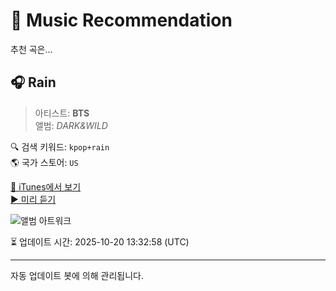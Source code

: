 
# 🎵 Music Recommendation

추천 곡은...

## 🎧 Rain  
> 아티스트: **BTS**  
> 앨범: _DARK&WILD_  

🔍 검색 키워드: `kpop+rain`  
🌎 국가 스토어: `US`

[🔗 iTunes에서 보기](https://music.apple.com/us/album/rain/1597016856?i=1597017220&uo=4)  
[▶️ 미리 듣기](https://audio-ssl.itunes.apple.com/itunes-assets/AudioPreview116/v4/78/8f/1f/788f1f30-4ef1-6636-254d-eeb4d8c410b7/mzaf_10455926999264557055.plus.aac.p.m4a)

![앨범 아트워크](https://is1-ssl.mzstatic.com/image/thumb/Music116/v4/f2/39/97/f2399713-b036-7ef2-fb4f-8c1454569c66/8804775056895_Cover.jpg/100x100bb.jpg)

⏳ 업데이트 시간: 2025-10-20 13:32:58 (UTC)

---
자동 업데이트 봇에 의해 관리됩니다.
